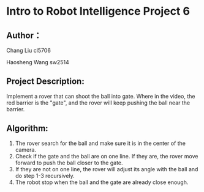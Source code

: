 # Intro to Robot Intelligence Project 6 

## Author：
Chang Liu cl5706

Haosheng Wang sw2514

## Project Description:
Implement a rover that can shoot the ball into gate. Where in the video, the red barrier is the "gate", and the rover will keep pushing the ball near the barrier.

## Algorithm:
1. The rover search for the ball and make sure it is in the center of the camera.
2. Check if the gate and the ball are on one line. If they are, the rover move forward to push the ball closer to the gate.
3. If they are not on one line, the rover will adjust its angle with the ball and do step 1-3 recursively.
4. The robot stop when the ball and the gate are already close enough.
